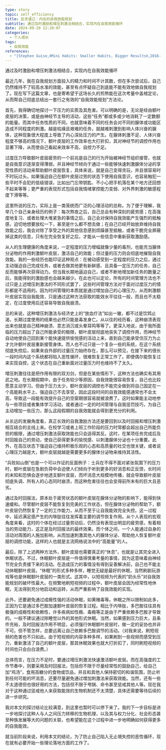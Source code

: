```yaml
---
type: story
topic: self_efficiency
title: 反求诸己：内在的自我效能规划
subtitle: 通过及时激励和增压刺激法相结合，实现内在自我效能循环
date: 2024-09-20 12:20:07
categories:
  - 个人成长
tags:
  - 自我效能
references:
  - "[Stephen Guise,《Mini Habits: Smaller Habits, Bigger Results》,2016-11](https://book.douban.com/subject/26877306/)"
---
```


<p id='brief'>通过及时激励和增压刺激法相结合，实现内在自我效能循环</p>

<!-- more -->
<script>document.getElementById('brief').remove();</script>

最近几年，我在自我规划方面投入的精力和时间不计其数，但在多次尝试后，自己仍然维持不了较高水准的效能，甚至有点怀疑自己到底能不能有效地做自我规划了。现在写下这篇文章，也是寄希望于这场长久的煎熬能在这次考量中盖棺定论，从而帮自己彻底总结出一套行之有效的“自我效能规划”方法论。

首先，我得确切地探讨一下压力的实质及其危害。可以明确的是，无论是经由额叶皮层的决策，或是由神经节主导的活动，这些“任务”都或多或少地消耗了一定数额的能量。而其中任务性质的不同，也就意味着不同的任务会对不同的腺体或功能区造成不同程度的刺激。越是枯燥且艰难的任务，就越难刺激到影响人体兴奋的腺体，这种现象很大程度上导致了内心深处压力的产生。在腺体刺激不足、人体兴奋程度不够高的情况下，额叶皮层的工作效率也大打折扣，其对神经节的调控作用也显著下降，从而使自己看起来效率不高，自控力不足。

过度压力导致额叶皮层疲劳的一个前兆是自己的行为开始被神经节组织接管，也就是自我意识逐渐变得薄弱，并且神经节倾向于通过一些能够快速刺激腺体分泌的享受性质的活动来帮助额叶皮层恢复，具体来说，就是自己变得贪玩，并且很容易时不时玩过头。如果强迫自己在额叶皮层过劳的状态下使用自我意识，也容易触犯一些平时不会犯的低级错误，比如出门忘带钥匙、不小心把手机落在某个地方还回想不起来等等；更严重的表现形式包括自我情绪掌控能力变弱、对外界刺激的敏感程度下滑等等。

这里所说的压力，实际上是一类笼统而广泛的心理活动的总称。为了便于理解，我举几个自己亲身经历的例子：每次熬夜之后，自己总会有种深刻的疲劳感；在高强度地复习、或者处理大堆紧急的事情之后，自己会对保持自我效能产生强烈的抵触感，迫切地想要放松一下，甚至是什么都不想去做；在自己已经开始放弃维持自我效能之后，我会对除了享受之外的其他信息感到烦躁甚至抵触，或者干脆完全屏蔽掉这类的信息，只有在完全恢复好之后，才能从一些信息中重新获取激励感。

从人的生理健康的角度来说，一定程度的压力增幅就像少量的毒剂，也能充当腺体分泌物的作用刺激额叶皮层，激活自己的效能；但过量的压力则会彻底地摧毁自我效能。我的一些经历也能印证这种观点：在被动感受到一定程度的压力之后，通过主动强迫自己完成任务，或者去做其他更有新鲜感、且具备一定压力的任务，自己反而能够再次获得动力。但当我长期地逼迫自己，或者不断地增加新任务的数量之后，我能得到的激励感也会越来越少。在此也可以定论，所有的时间管理方法也不过只是上述增压刺激法的不同形式罢了，这些时间管理方法对于面对过度压力的情形都是不适用的。因为时间管理的本质就是通过增加自己的心理压力，从而刺激额叶皮层实现自我能效，只是通过这种方法获取的能效水平往往一般，而且也不太稳定，在过度使用后还容易导致自我崩溃。

总的来说，这种增压刺激法与经济史上的“放血疗法”如出一辙，都不过是饮鸩止渴，长期过度使用的结果也必然只能是毒发身亡。从以往的经历看，这种崩溃表现出来也就是自己精神崩溃、意志消沉或头晕耳鸣等等了。更深入地说，由于我所面临的压力超出了自己所能承受的极限，额叶皮层彻底地丧失了调控作用，而神经节自动地使自己回到某个能快速提供愉悦感的活动上来，直到自己能承受住压力为止才允许额叶皮层重新接管身体。而人也不过只是一个复杂一些的系统，在这个系统彻底失控后，如果来自外部的过量压力始终存在，那么可以预见，在接下来的很长一段时间内这个系统都将陷入恶性循环，很难恢复正常工作了。即便偶尔能恢复过来实现自控，这个状态在自己重新面对过量压力时也维持不了太久。

增压刺激往往是把作用有限的双刃剑，但是在某些情形下，这种方法也确实有其用武之地。在长期假期中，由于任务较少等原因，自我效能很容易恢复，自己也比较愿意主动学习。但由于压力太少，额叶皮层的调控也不能完全做到将自己固定在一个高能耗水平上、强迫自己不去享受，因此这段时间的自我效能感通常也不会太高，导致这一段能有效提升自己的空窗期很容易就被浪费了。这时如果能主动地参与一些项目或者集体学习活动，或者通过一定的时间管理与自我惩罚技巧，为自己主动增加一些压力，那么这段假期的自我效能就会得到更充分的利用。

从长远的发展角度看，真正长效的自我激励方法还是要回到以及时回报和增压刺激相互结合的主线上来。在校学习或者上班工作阶段的压力时常都会超出自己所能负担的极限，通过增压刺激法获取效能也只会适得其反。这时，在某项任务完成后及时回报自己的劳动，使自己获得更多的愉悦感、以刺激腺体分泌也十分重要。此外，在高压状态下强迫自己维持积极乐观的心态和高质量的社交也很关键，或者说心理压力越是大，额叶皮层就越是需要更多的腺体分泌物来维持其活性。

“兵败如山倒”也是一个可以作证的反面例子：士兵在不得不面对紧张氛围下的压力时，额叶皮层在急剧负荷中会迫使人们倾向于听到更多的好消息和正反馈，长时间的未知和恐惧会逐步地透支额叶皮层，而坏消息大规模地传播，就会导致额叶皮层彻底失调、所有人的心态同时崩溃，而这种危害往往也会变得前所未有的巨大且恶劣。

通过及时回报法，原本处于疲劳状态的额叶皮层在腺体分泌物的影响下，能得到快速缓和。尽管额叶皮层不能恢复到完美的工作状态，但在腺体分泌物的帮助下，额叶皮层仍然恢复了一定的工作能力，从而不至于让自我能效完全失控。这一过程中，延迟满足感产生的内啡肽往往发挥着主要的调节恢复作用。从个人表现的宏观角度来看，这时的个体在经过过量劳动后，仍然没有表现出明显的疲劳感，有着相当的劳动能力，这正是及时回报法的最终效果。而个体之间，一个人能通过自身的活动对周围的人施加影响，从而加速刺激其他人的腺体分泌、帮助他人恢复额叶皮层的调控功能，这样的人也就是主流网络说法中的“高能量”的人。

最后，除了上述两种方法外，额叶皮层也需要真正的“休息”，也就是让其完全进入休眠状态。不过，休眠额叶皮层是一件值得慎重考量的事情，因为这意味着由神经节完全负责接下来的活动。在造成压力的事情没有得到妥善解决前，自己也不能主动休眠额叶皮层。“休眠”的形式多种多样，睡觉无疑是最好的休眠，当然刷剧玩游戏等也是休眠额叶皮层的一类形式。这其中，以短视频为代表的“奶头乐”对自我效能规划的破坏性最大。在频繁地刷短视频的过程中，额叶皮层会因为经常性地休眠，无法得到充分地启动和运转，从而严重影响了自我效能的实现。

此外，还要避免通过成瘾性强的活动休眠，如黄赌毒等。休眠之所以限制如此多，正因为它是通过多巴胺加速额叶皮层的恢复过程。相比于内啡肽，多巴胺往往具有极强的成瘾性和依赖性，许多疾病如性瘾、毒瘾等正是由于严重依赖多巴胺才导致的。一般不建议通过除睡觉以外的其他形式休眠。当然，如果感到压力巨大，且条件充裕，及时回报法作用不明显，必须强行休眠额叶皮层时，做一定的妥协也并非不可。但不管怎样，总要远离让自己依赖多巴胺调节的活动。（对我来说，刷短视频的危害也不只如此。由于短视频的内容多种多样，如果刷到一些视频而感受到压力，重新激活了自己的额叶皮层，那其休眠效果也就大打折扣了，同时刷短视频的时间也只会白白浪费。）

总体而言，在压力不足时，要通过增压刺激法快速激活额叶皮层。而在高强度的工作节奏中，则要采用及时回报法，包括但不限于尽量经常性的鼓励自己，给自己加“鸡汤”，食用高糖分的食物或饮品，并且和其他人保持密切的和谐氛围，防止听到任何可能的坏消息，还要尽量避免通过增加刺激法来获取效能。当然，还有一些不太道德但也很好用的方法，包括但不限于甩锅、命令甚至惩戒其他人等。现在我对于这种通过惩戒他人来获取能效的生物机制还不太清楚，具体还需要等待后续的进一步研究。

我对本文的探讨结论比较满意，到这里也暂时可以停下来了。我的下一步目标是进一步地探讨这种人与人之间压力转移的生物机理，以及其与权力分化、社会形态甚至种族发展等大的问题的关联，也希望能在这个过程中进一步地明确如何获得更多的自我能效。

就当前阶段来说，利用本文的结论，为了防止自己陷入无止境失控的恶性循环，现在就有必要开始一些理论落地方面的工作了。
